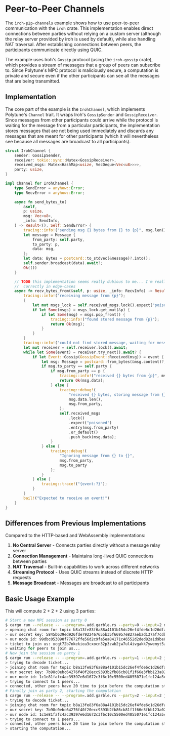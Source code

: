 # Peer-to-Peer Channels

The `iroh-p2p-channels` example shows how to use peer-to-peer communication with the `iroh` crate. This implementation enables direct connections between parties without relying on a custom server (although the relay server provided by iroh is used by default), while also handling NAT traversal. After establishing connections between peers, the participants communicate directly using QUIC.

The example uses Iroh's `Gossip` protocol (using the `iroh-gossip` crate), which provides a stream of messages that a group of peers can subscribe to. Since Polytune's MPC protocol is maliciously secure, a computation is private and secure even if the other participants can see all the messages that are being transmitted.

## Implementation

The core part of the example is the `IrohChannel`, which implements Polytune's `Channel` trait. It wraps Iroh's `GossipSender` and `GossipReceiver`. Since messages from other participants could arrive while the protocol is waiting for the message from a particular participants, the implementation stores messages that are not being used immediately and discards any messages that are meant for other participants (which it will nevertheless see because all messages are broadcast to all participants).

```rust
struct IrohChannel {
    sender: GossipSender,
    receiver: tokio::sync::Mutex<GossipReceiver>,
    received_msgs: Mutex<HashMap<usize, VecDeque<Vec<u8>>>>,
    party: usize,
}

impl Channel for IrohChannel {
    type SendError = anyhow::Error;
    type RecvError = anyhow::Error;

    async fn send_bytes_to(
        &self,
        p: usize,
        msg: Vec<u8>,
        _info: SendInfo,
    ) -> Result<(), Self::SendError> {
        tracing::info!("sending msg {} bytes from {} to {p}", msg.len(), self.party);
        let message = Message {
            from_party: self.party,
            to_party: p,
            data: msg,
        };
        let data: Bytes = postcard::to_stdvec(&message)?.into();
        self.sender.broadcast(data).await?;
        Ok(())
    }

    // TODO this implementation seems really dubious to me... I'm really not sure if it behaves
    //  correctly in edge-cases
    async fn recv_bytes_from(&self, p: usize, _info: RecvInfo) -> Result<Vec<u8>, Self::RecvError> {
        tracing::info!("receiving message from {p}");
        {
            let mut msgs_lock = self.received_msgs.lock().expect("poisoned");
            if let Some(msgs) = msgs_lock.get_mut(&p) {
                if let Some(msg) = msgs.pop_front() {
                    tracing::info!("found stored message from {p}");
                    return Ok(msg);
                }
            }
        }
        tracing::info!("could not find stored message, waiting for message...");
        let mut receiver = self.receiver.lock().await;
        while let Some(event) = receiver.try_next().await? {
            if let Event::Gossip(GossipEvent::Received(msg)) = event {
                let msg: Message = postcard::from_bytes(&msg.content)?;
                if msg.to_party == self.party {
                    if msg.from_party == p {
                        tracing::info!("received {} bytes from {p}", msg.data.len());
                        return Ok(msg.data);
                    } else {
                        tracing::debug!(
                            "received {} bytes, storing message from {} for now",
                            msg.data.len(),
                            msg.from_party,
                        );
                        self.received_msgs
                            .lock()
                            .expect("poisoned")
                            .entry(msg.from_party)
                            .or_default()
                            .push_back(msg.data);
                    }
                } else {
                    tracing::debug!(
                        "Ignoring message from {} to {}",
                        msg.from_party,
                        msg.to_party
                    );
                }
            } else {
                tracing::trace!("{event:?}");
            }
        }
        bail!("Expected to receive an event!")
    }
}
```

## Differences from Previous Implementations

Compared to the HTTP-based and WebAssembly implementations:

1. **No Central Server** - Connects parties directly without a message relay server
2. **Connection Management** - Maintains long-lived QUIC connections between parties
3. **NAT Traversal** - Built-in capabilities to work across different networks
4. **Streaming Protocol** - Uses QUIC streams instead of discrete HTTP requests
5. **Message Broadcast** - Messages are broadcast to all participants

## Basic Usage Example

This will compute 2 + 2 + 2 using 3 parties:

```bash
# Start a new MPC session as party 0
$ cargo run --release -- --program=.add.garble.rs --party=0 --input=2 new
> opening chat room for topic b8a13fe83f6a88a4101b15dc26ef4fde6c1d26dfa2f88a980a57f1623313ee47
> our secret key: 5845b639ed926fde7922467655b35f66957e827aebad137af7cdbc035df69459
> our node id: 99dbc053090f77672ffe56d2c9fa5ea84171c46552d2ded82a1d9be8be2caefc
> ticket to join us: xcqt72b7nkekiea3cxocn32p3zwb2jw7ul4ivgakk7ywemyt5zdqdgo3ybjqsd3xm4x74vwszh5f5kcbohcgkuws33mcuhm35c7czlx4aerwq5duobztulzpmv2xomjngexhezlmmf4s42lsn5uc43tfor3w64tlfyxquaboxxcuz7f4amambkabjl6lyaybeaaqqgg4updaademoh5uyclg3h63yaybeaaqqgg4updaaii3txp7qpac4x63yaybeaaqqgg4updaapjil56crg3djp63yaybeaaqqgg4updaawlu4vd5c6utnl63yaybeaaqqgg4updabrktykued3y74363yaybeaaqqgg4updabudckq4z5diczt63yaybeaaqqgg4updabupp6dacbeypgt63yaybeaaqqgg4updabzh3wenvtbbp7t63yay
> waiting for peers to join us...
# Now join the session as party 1
$ cargo run --release -- --program=.add.garble.rs --party=1 --input=2 join xcqt72b7nkekiea3cxocn32p3zwb2jw7ul4ivgakk7ywemyt5zdqdgo3ybjqsd3xm4x74vwszh5f5kcbohcgkuws33mcuhm35c7czlx4aerwq5duobztulzpmv2xomjngexhezlmmf4s42lsn5uc43tfor3w64tlfyxquaboxxcuz7f4amambkabjl6lyaybeaaqqgg4updaademoh5uyclg3h63yaybeaaqqgg4updaaii3txp7qpac4x63yaybeaaqqgg4updaapjil56crg3djp63yaybeaaqqgg4updaawlu4vd5c6utnl63yaybeaaqqgg4updabrktykued3y74363yaybeaaqqgg4updabudckq4z5diczt63yaybeaaqqgg4updabupp6dacbeypgt63yaybeaaqqgg4updabzh3wenvtbbp7t63yay
> trying to decode ticket...
> joining chat room for topic b8a13fe83f6a88a4101b15dc26ef4fde6c1d26dfa2f88a980a57f1623313ee47
> our secret key: 7b98c0ebc64276f40f20ecc9393b2fb86cb81f1f66e3fbb123a029588fdd50aa
> our node id: 1c1e81fafc4ac39397e6d1672c3f6c10c5500ed4055071e1fc124a5cbdb59b65
> trying to connect to 1 peers...
> connected, other peers have 20 time to join before the computation starts!
# Finally join as party 2, starting the computation
$ cargo run --release -- --program=.add.garble.rs --party=2 --input=2 join xcqt72b7nkekiea3cxocn32p3zwb2jw7ul4ivgakk7ywemyt5zdqdgo3ybjqsd3xm4x74vwszh5f5kcbohcgkuws33mcuhm35c7czlx4aerwq5duobztulzpmv2xomjngexhezlmmf4s42lsn5uc43tfor3w64tlfyxquaboxxcuz7f4amambkabjl6lyaybeaaqqgg4updaademoh5uyclg3h63yaybeaaqqgg4updaaii3txp7qpac4x63yaybeaaqqgg4updaapjil56crg3djp63yaybeaaqqgg4updaawlu4vd5c6utnl63yaybeaaqqgg4updabrktykued3y74363yaybeaaqqgg4updabudckq4z5diczt63yaybeaaqqgg4updabupp6dacbeypgt63yaybeaaqqgg4updabzh3wenvtbbp7t63yay
> trying to decode ticket...
> joining chat room for topic b8a13fe83f6a88a4101b15dc26ef4fde6c1d26dfa2f88a980a57f1623313ee47
> our secret key: 7b98c0ebc64276f40f20ecc9393b2fb86cb81f1f66e3fbb123a029588fdd50aa
> our node id: 1c1e81fafc4ac39397e6d1672c3f6c10c5500ed4055071e1fc124a5cbdb59b65
> trying to connect to 1 peers...
> connected, other peers have 20 time to join before the computation starts!
> starting the computation...
```
